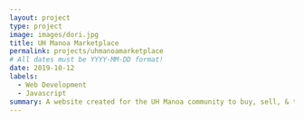 ```yaml
---
layout: project
type: project
image: images/dori.jpg
title: UH Manoa Marketplace
permalink: projects/uhmanoamarketplace
# All dates must be YYYY-MM-DD format!
date: 2019-10-12
labels:
  - Web Development
  - Javascript
summary: A website created for the UH Manoa community to buy, sell, & trade their items.
---
```

